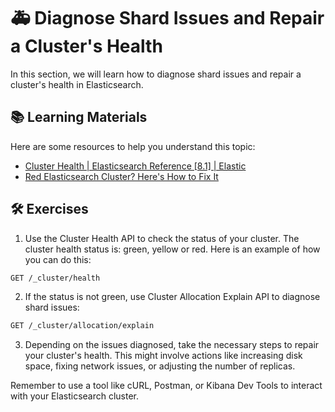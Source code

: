 # 🚑 Diagnose Shard Issues and Repair a Cluster's Health

In this section, we will learn how to diagnose shard issues and repair a cluster's health in Elasticsearch.

## 📚 Learning Materials

Here are some resources to help you understand this topic:

- [Cluster Health | Elasticsearch Reference [8.1] | Elastic](https://www.elastic.co/guide/en/elasticsearch/reference/current/cluster-health.html)
- [Red Elasticsearch Cluster? Here's How to Fix It](https://logz.io/blog/red-elasticsearch-cluster-heres-fix/)

## 🛠️ Exercises

1. Use the Cluster Health API to check the status of your cluster. The cluster health status is: green, yellow or red. Here is an example of how you can do this:

```bash
GET /_cluster/health
```

2. If the status is not green, use Cluster Allocation Explain API to diagnose shard issues:

```bash
GET /_cluster/allocation/explain
```

3. Depending on the issues diagnosed, take the necessary steps to repair your cluster's health. This might involve actions like increasing disk space, fixing network issues, or adjusting the number of replicas.

Remember to use a tool like cURL, Postman, or Kibana Dev Tools to interact with your Elasticsearch cluster.
